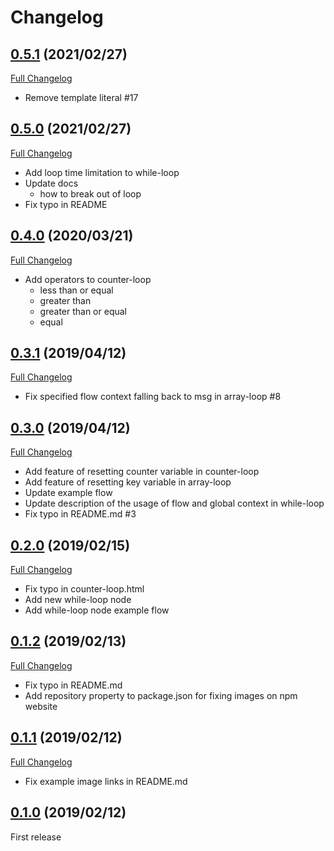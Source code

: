 Changelog
==

## [0.5.1](https://github.com/s1r-J/node-red-contrib-loop-processing/tree/0.5.0) (2021/02/27)
[Full Changelog](https://github.com/s1r-J/node-red-contrib-loop-processing/compare/0.5.0...0.5.1)

- Remove template literal #17
## [0.5.0](https://github.com/s1r-J/node-red-contrib-loop-processing/tree/0.4.0) (2021/02/27)
[Full Changelog](https://github.com/s1r-J/node-red-contrib-loop-processing/compare/0.4.0...0.5.0)

- Add loop time limitation to while-loop
- Update docs
    - how to break out of loop
- Fix typo in README

## [0.4.0](https://github.com/s1r-J/node-red-contrib-loop-processing/tree/0.4.0) (2020/03/21)
[Full Changelog](https://github.com/s1r-J/node-red-contrib-loop-processing/compare/0.3.1...0.4.0)

- Add operators to counter-loop
    - less than or equal
    - greater than
    - greater than or equal
    - equal

## [0.3.1](https://github.com/s1r-J/node-red-contrib-loop-processing/tree/0.3.0) (2019/04/12)
[Full Changelog](https://github.com/s1r-J/node-red-contrib-loop-processing/compare/0.3.0...0.3.1)

- Fix specified flow context falling back to msg in array-loop #8

## [0.3.0](https://github.com/s1r-J/node-red-contrib-loop-processing/tree/0.3.0) (2019/04/12)
[Full Changelog](https://github.com/s1r-J/node-red-contrib-loop-processing/compare/0.2.0...0.3.0)

- Add feature of resetting counter variable in counter-loop
- Add feature of resetting key variable in array-loop
- Update example flow
- Update description of the usage of flow and global context in while-loop
- Fix typo in README.md #3

## [0.2.0](https://github.com/s1r-J/node-red-contrib-loop-processing/tree/0.2.0) (2019/02/15)
[Full Changelog](https://github.com/s1r-J/node-red-contrib-loop-processing/compare/0.1.2...0.2.0)

- Fix typo in counter-loop.html
- Add new while-loop node
- Add while-loop node example flow

## [0.1.2](https://github.com/s1r-J/node-red-contrib-loop-processing/tree/0.1.2) (2019/02/13)
[Full Changelog](https://github.com/s1r-J/node-red-contrib-loop-processing/compare/0.1.1...0.1.2)

- Fix typo in README.md
- Add repository property to package.json for fixing images on npm website

## [0.1.1](https://github.com/s1r-J/node-red-contrib-loop-processing/tree/0.1.1) (2019/02/12)
[Full Changelog](https://github.com/s1r-J/node-red-contrib-loop-processing/compare/0.1.0...0.1.1)

- Fix example image links in README.md

## [0.1.0](https://github.com/s1r-J/node-red-contrib-loop-processing/tree/0.1.0) (2019/02/12)

First release
